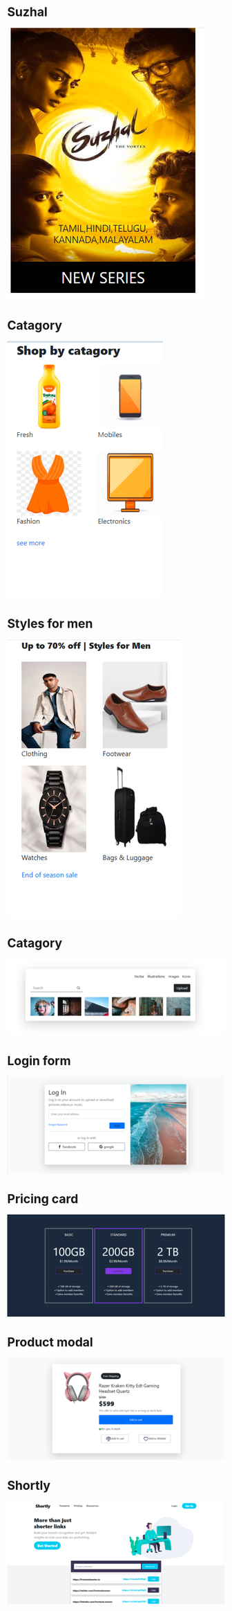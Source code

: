 <h1>Suzhal</h1>
<img src="suzhal.png"/>
<h1>Catagory</h1>
<img src="task2.png"/>
<h1>Styles for men</h1>
<img src="task3.png"/>
<h1>Catagory</h1>
<img src="catagory.jpg"/>
<h1>Login form</h1>
<img src="login form.png"/>
<h1>Pricing card</h1>
<img src="pricing card.png"/>
<h1>Product modal</h1>
<img src="product modal.png"/>
<h1>Shortly</h1>
<img src="shortly.png"/>
